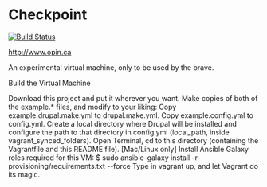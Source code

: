 # Checkpoint

[![Build Status](https://travis-ci.org/OPIN-INTRANET/ansible-role-intranet.svg)](https://travis-ci.org/OPIN-INTRANET/ansible-role-intranet)

http://www.opin.ca

An experimental virtual machine, only to be used by the brave. 

Build the Virtual Machine

Download this project and put it wherever you want.
Make copies of both of the example.* files, and modify to your liking:
Copy example.drupal.make.yml to drupal.make.yml.
Copy example.config.yml to config.yml.
Create a local directory where Drupal will be installed and configure the path to that directory in config.yml (local_path, inside vagrant_synced_folders).
Open Terminal, cd to this directory (containing the Vagrantfile and this README file).
[Mac/Linux only] Install Ansible Galaxy roles required for this VM: $ sudo ansible-galaxy install -r provisioning/requirements.txt --force
Type in vagrant up, and let Vagrant do its magic.
